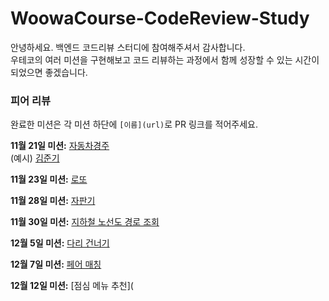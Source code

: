 # WoowaCourse-CodeReview-Study

안녕하세요. 백엔드 코드리뷰 스터디에 참여해주셔서 감사합니다.  
우테코의 여러 미션을 구현해보고 코드 리뷰하는 과정에서 함께 성장할 수 있는 시간이 되었으면 좋겠습니다.

### 피어 리뷰
완료한 미션은 각 미션 하단에 `[이름](url)`로 PR 링크를 적어주세요.  

**11월 21일 미션:** [자동차경주](https://github.com/woowacourse-precourse/java-racingcar-6)  
(예시) [김준기](https://github.com/june-777/java-christmas-6-june-777/pull/1)


**11월 23일 미션:** [로또](https://github.com/woowacourse-precourse/java-lotto-6)


**11월 28일 미션:** [자판기](https://github.com/woowacourse/java-vendingmachine-precourse)


**11월 30일 미션:** [지하철 노선도 경로 조회](https://github.com/woowacourse/java-subway-path-precourse)


**12월 5일 미션:** [다리 건너기](https://github.com/bark20/java-bridge)


**12월 7일 미션:** [페어 매칭](https://github.com/tco0427/java-pairmatching-precourse/tree/tco0427)


**12월 12일 미션:** [점심 메뉴 추천](
